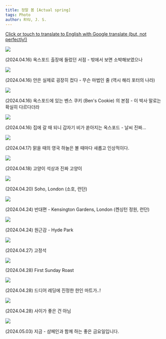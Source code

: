 ```yaml
---
title: 정말 봄 [Actual spring]
tags: Photo
author: RYU, J. S.
---
```



[Click or touch to translate to English with Google translate (but, not perfectly!)](https://jinseuk56-github-io.translate.goog/posts/0009/?_x_tr_sl=ko&_x_tr_tl=en&_x_tr_hl=ko&_x_tr_pto=wapp)



<div class="grid-container">
  <div class="grid grid--p-1">
    <div class="cell cell--6"><div class="card">
  <div class="card__image">
    <img class="image" src="https://onedrive.live.com/embed?resid=F96DE3EAE83811FB%2183568&authkey=%21AJih7dI3ClJ5lcE&height=1024"/>
  </div>
  <div class="card__content">
    <div class="card__header">
      <p>(2024.04.16) 옥스포드 출장에 들렀던 서점 - 밖에서 보면 소박해보였으나</p>
    </div>
  </div>
</div></div>
    <div class="cell cell--6"><div class="card">
  <div class="card__image">
    <img class="image" src="https://onedrive.live.com/embed?resid=F96DE3EAE83811FB%2183575&authkey=%21ALiVXIDm87Een60&width=1024"/>
  </div>
  <div class="card__content">
    <div class="card__header">
      <p>(2024.04.16) 안은 실제로 굉장히 컸다 - 무슨 마법인 줄 (역시 해리 포터의 나라)</p>
    </div>
  </div>
</div></div>
    <div class="cell cell--6"><div class="card">
  <div class="card__image">
    <img class="image" src="https://onedrive.live.com/embed?resid=F96DE3EAE83811FB%2183579&authkey=%21ACSFAtr-xPFvfZQ&height=1024"/>
  </div>
  <div class="card__content">
    <div class="card__header">
      <p>(2024.04.16) 옥스포드에 있는 벤스 쿠키 (Ben's Cookie) 의 본점 - 이 박사 말로는 확실히 다르다더라</p>
    </div>
  </div>
</div></div>
    <div class="cell cell--6"><div class="card">
  <div class="card__image">
    <img class="image" src="https://onedrive.live.com/embed?resid=F96DE3EAE83811FB%2183577&authkey=%21AJu9Q1PYLrKSUjk&height=1024"/>
  </div>
  <div class="card__content">
    <div class="card__header">
      <p>(2024.04.16) 집에 갈 때 되니 갑자기 비가 쏟아지는 옥스포드 - 날씨 진짜...</p>
    </div>
  </div>
</div></div>
    <div class="cell cell--6"><div class="card">
  <div class="card__image">
    <img class="image" src="https://onedrive.live.com/embed?resid=F96DE3EAE83811FB%2183581&authkey=%21ADy2uqem3b2X75M&height=1024"/>
  </div>
  <div class="card__content">
    <div class="card__header">
      <p>(2024.04.17) 맑을 때의 영국 하늘은 볼 때마다 새롭고 인상적이다.</p>
    </div>
  </div>
</div></div>
    <div class="cell cell--6"><div class="card">
  <div class="card__image">
    <img class="image" src="https://onedrive.live.com/embed?resid=F96DE3EAE83811FB%2183578&authkey=%21AACiLi_X2ML2NqQ&height=1024"/>
  </div>
  <div class="card__content">
    <div class="card__header">
      <p>(2024.04.18) 고양이 석상과 진짜 고양이</p>
    </div>
  </div>
</div></div>
<div class="cell cell--6"><div class="card">
  <div class="card__image">
    <img class="image" src="https://onedrive.live.com/embed?resid=F96DE3EAE83811FB%2183620&authkey=%21AN1K8inZM0fg0aA&height=1024"/>
  </div>
  <div class="card__content">
    <div class="card__header">
      <p>(2024.04.20) Soho, London (소호, 런던)</p>
    </div>
  </div>
  </div></div>
  <div class="cell cell--6"><div class="card">
  <div class="card__image">
    <img class="image" src="https://onedrive.live.com/embed?resid=F96DE3EAE83811FB%2183624&authkey=%21AFeoMovj2IuTShg&height=1024"/>
  </div>
  <div class="card__content">
    <div class="card__header">
      <p>(2024.04.24) 반대편 - Kensington Gardens, London (켄싱턴 정원, 런던)</p>
    </div>
  </div>
</div></div>
<div class="cell cell--6"><div class="card">
  <div class="card__image">
    <img class="image" src="https://onedrive.live.com/embed?resid=F96DE3EAE83811FB%2183625&authkey=%21AEQQgbywYDpqfdM&height=1024"/>
  </div>
  <div class="card__content">
    <div class="card__header">
      <p>(2024.04.24) 원근감 - Hyde Park</p>
    </div>
  </div>
</div></div>
<div class="cell cell--6"><div class="card">
  <div class="card__image">
    <img class="image" src="https://onedrive.live.com/embed?resid=F96DE3EAE83811FB%2183654&authkey=%21AAx7m2FjjDTgK1g&height=1024"/>
  </div>
  <div class="card__content">
    <div class="card__header">
      <p>(2024.04.27) 고정석</p>
    </div>
  </div>
</div></div>
<div class="cell cell--6"><div class="card">
  <div class="card__image">
    <img class="image" src="https://onedrive.live.com/embed?resid=F96DE3EAE83811FB%2183655&authkey=%21AChox7VYbGkE1Uk&height=1024"/>
  </div>
  <div class="card__content">
    <div class="card__header">
      <p>(2024.04.28) First Sunday Roast</p>
    </div>
  </div>
</div></div>
<div class="cell cell--6"><div class="card">
  <div class="card__image">
    <img class="image" src="https://onedrive.live.com/embed?resid=F96DE3EAE83811FB%2183659&authkey=%21AAzO3-Lrbz_EtdE&height=1024"/>
  </div>
  <div class="card__content">
    <div class="card__header">
      <p>(2024.04.28) 드디어 레딩에 진정한 한인 마트가..!</p>
    </div>
  </div>
</div></div>
<div class="cell cell--6"><div class="card">
  <div class="card__image">
    <img class="image" src="https://onedrive.live.com/embed?resid=F96DE3EAE83811FB%2183685&authkey=%21AMe29UEK0AVks4Y&height=1024"/>
  </div>
  <div class="card__content">
    <div class="card__header">
      <p>(2024.04.28) 사이가 좋은 건 아님</p>
    </div>
  </div>
</div></div>
<div class="cell cell--6"><div class="card">
  <div class="card__image">
    <img class="image" src="https://onedrive.live.com/embed?resid=F96DE3EAE83811FB%2183694&authkey=%21AINxwyy8L8lL-uo&height=1024"/>
  </div>
  <div class="card__content">
    <div class="card__header">
      <p>(2024.05.03) 지금 - 샴페인과 함께 하는 좋은 금요일입니다.</p>
    </div>
  </div>
</div></div>
  </div>
</div>